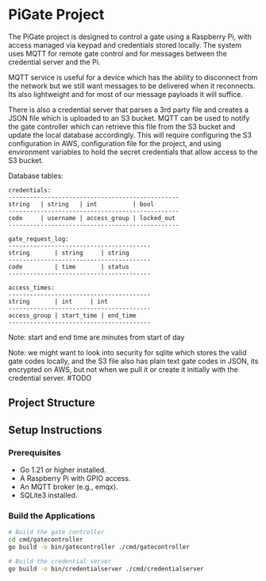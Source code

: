 # PiGate Project

The PiGate project is designed to control a gate using a Raspberry Pi, with access managed via keypad and credentials stored locally. The system uses MQTT for remote gate control and for messages between the credential server and the Pi. 

MQTT service is useful for a device which has the ability to disconnect from the network but we still want messages to be delivered when it reconnects. Its also lightweight and for most of our message payloads it will suffice. 

There is also a credential server that parses a 3rd party file and creates a JSON file which is uploaded to an S3 bucket. MQTT can be used to notify the gate controller which can retrieve this file from the S3 bucket and update the local database accordingly. This will require configuring the S3 configuration in AWS, configuration file for the project, and using environment variables to hold the secret credentials that allow access to the S3 bucket. 

Database tables:
```
credentials:
------------------------------------------------
string   | string   | int          | bool
------------------------------------------------
code     | username | access_group | locked_out
------------------------------------------------

gate_request_log:
----------------------------------------
string       | string     | string          
----------------------------------------
code         | time       | status
----------------------------------------

access_times:
----------------------------------------
string       | int     | int          
----------------------------------------
access_group | start_time | end_time
----------------------------------------
```
Note: start and end time are minutes from start of day

Note: we might want to look into security for sqlite which stores the valid gate codes locally, and the S3 file also has plain text gate codes in JSON, its encrypted on AWS, but not when we pull it or create it initially with the credential server. #TODO

## Project Structure

## Setup Instructions

### Prerequisites

- Go 1.21 or higher installed.
- A Raspberry Pi with GPIO access.
- An MQTT broker (e.g., emqx).
- SQLite3 installed.

### Build the Applications

```bash
# Build the gate controller
cd cmd/gatecontroller
go build -o bin/gatecontroller ./cmd/gatecontroller

# Build the credential server
go build -o bin/credentialserver ./cmd/credentialserver
